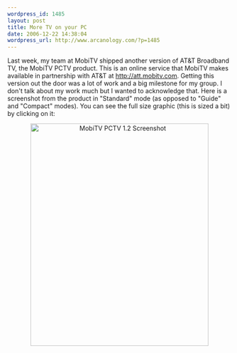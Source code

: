 ```yaml
--- 
wordpress_id: 1485
layout: post
title: More TV on your PC
date: 2006-12-22 14:38:04
wordpress_url: http://www.arcanology.com/?p=1485
---
```

Last week, my team at MobiTV shipped another version of AT&T Broadband TV, the MobiTV PCTV product. This is an online service that MobiTV makes available in partnership with AT&T at <a href="http://att.mobitv.com">http://att.mobitv.com</a>. Getting this version out the door was a lot of work and a big milestone for my group. I don't talk about my work much but I wanted to acknowledge that. Here is a screenshot from the product in "Standard" mode (as opposed to "Guide" and "Compact" modes). You can see the full size graphic (this is sized a bit) by clicking on it: <p align="center">
                                                                                                                                                                                                                                                                                                                                                                                                                                                                                                                                                                                                                                                                                                                                                                                                                                            <a title="Photo Sharing" href="http://www.flickr.com/photos/albill/330353811/"><img width="401" height="500" alt="MobiTV PCTV 1.2 Screenshot" src="http://farm1.static.flickr.com/144/330353811_2fa2a7d01b.jpg" /></a>
                                                                                                                                                                                                                                                                                                                                                                                                                                                                                                                                                                                                                                                                                                                                                                                                                                          </p>